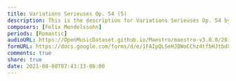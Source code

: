 ```yaml
---
title: Variations Serieuses Op. 54 (5)
description: This is the description for Variations Serieuses Op. 54 by Felix Mendelssohn
composers: [Felix Mendelssohn]
periods: [Romantic]
audioURL: https://OpenMusicDataset.github.io/Maestro/maestro-v3.0.0/2017/MIDI-Unprocessed_083_PIANO083_MID--AUDIO-split_07-09-17_Piano-e_2_-06_wav--4.midi
formURL: https://docs.google.com/forms/d/e/1FAIpQLSeHJBWoCChz4tfbHJtbd8KUUD7sL5KJ6plNvDNal05T136UFg/viewform
comments: true
share: true
date: 2021-08-08T07:43:13-06:00
---
```

